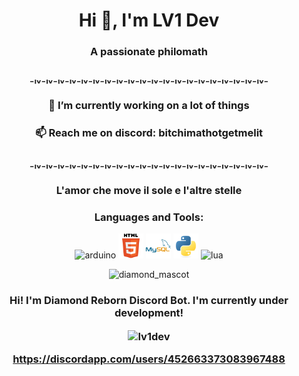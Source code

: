 <h1 align="center">Hi 👋, I'm LV1 Dev</h1>
<h3 align="center">A passionate philomath</h3>
<h3 align="center">₋ₗᵥ₋ₗᵥ₋ₗᵥ₋ₗᵥ₋ₗᵥ₋ₗᵥ₋ₗᵥ₋ₗᵥ₋ₗᵥ₋ₗᵥ₋ₗᵥ₋ₗᵥ₋ₗᵥ₋ₗᵥ₋ₗᵥ₋ₗᵥ₋ₗᵥ₋ₗᵥ₋ₗᵥ₋ₗᵥ₋
<h3 align="center">🔭 I’m currently working on a lot of things

<h3 align="center">📫 Reach me on discord: bitchimathotgetmelit
<h3 align="center">₋ₗᵥ₋ₗᵥ₋ₗᵥ₋ₗᵥ₋ₗᵥ₋ₗᵥ₋ₗᵥ₋ₗᵥ₋ₗᵥ₋ₗᵥ₋ₗᵥ₋ₗᵥ₋ₗᵥ₋ₗᵥ₋ₗᵥ₋ₗᵥ₋ₗᵥ₋ₗᵥ₋ₗᵥ₋ₗᵥ₋
<h3 align="center">L'amor che move il sole e l'altre stelle</h3>
<p align="center">
</p>

<h3 align="center">Languages and Tools:</h3>
<p align="center"> 
  <img src="https://cdn.worldvectorlogo.com/logos/arduino-1.svg" alt="arduino" width="40" height="40"/>
  <img src="https://raw.githubusercontent.com/devicons/devicon/master/icons/html5/html5-original-wordmark.svg" alt="html5" width="40" height="40"/>
  <img src="https://raw.githubusercontent.com/devicons/devicon/master/icons/mysql/mysql-original-wordmark.svg" alt="mysql" width="40" height="40"/>
  <img src="https://raw.githubusercontent.com/devicons/devicon/master/icons/python/python-original.svg" alt="python" width="40" height="40"/> 
  <img src="https://upload.wikimedia.org/wikipedia/commons/thumb/c/cf/Lua-Logo.svg/947px-Lua-Logo.svg.png" alt="lua" width="40" height="40"/> </p>

<p align="center"><img src="https://i.ibb.co/ZxPKr4C/ddiamond-mascot.png" alt="diamond_mascot" width="180" height="180"></a></p>
<h3 align="center">Hi! I'm Diamond Reborn Discord Bot. I'm currently under development!
<p align="center"> </p>
<p align="center"> </p>
<p align="center"><img align="center" src="https://github-readme-stats.vercel.app/api/top-langs?username=lv1dev&show_icons=true&locale=en&layout=compact" alt="lv1dev" /></p>


https://discordapp.com/users/452663373083967488
